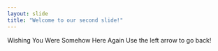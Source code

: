 ```yaml
---
layout: slide
title: "Welcome to our second slide!"
---
```

Wishing You Were Somehow Here Again
Use the left arrow to go back!
